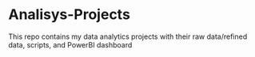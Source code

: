 # Analisys-Projects
This repo contains my data analytics projects with their raw data/refined data, scripts, and PowerBI dashboard
